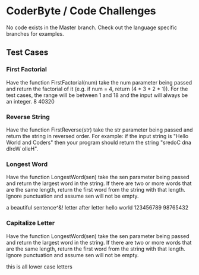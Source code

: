 # CoderByte / Code Challenges
No code exists in the Master branch. Check out the language specific branches
for examples.

## Test Cases

### First Factorial
Have the function FirstFactorial(num) take the num parameter being passed
and return the factorial of it (e.g. if num = 4, return (4 * 3 * 2 * 1)).
For the test cases, the range will be between 1 and 18 and the input will
always be an integer.
8 40320


### Reverse String
Have the function FirstReverse(str) take the str parameter being passed and
return the string in reversed order. For example: if the input string is
"Hello World and Coders" then your program should return the string
"sredoC dna dlroW olleH".


### Longest Word
Have the function LongestWord(sen) take the sen parameter being passed and
return the largest word in the string. If there are two or more words that
are the same length, return the first word from the string with that length.
Ignore punctuation and assume sen will not be empty.

a beautiful sentence^&!
letter after letter
hello world
123456789 98765432

### Capitalize Letter
Have the function LongestWord(sen) take the sen parameter being passed and
return the largest word in the string. If there are two or more words that
are the same length, return the first word from the string with that length.
Ignore punctuation and assume sen will not be empty.

this is all lower case letters
